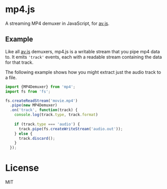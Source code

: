 # mp4.js

A streaming MP4 demuxer in JavaScript, for [av.js](https://github.com/audiocogs/aurora.js).

## Example

Like all [av.js](https://github.com/audiocogs/aurora.js) demuxers, mp4.js is a writable stream
that you pipe mp4 data to. It emits `'track'` events, each with a readable stream containing
the data for that track.

The following example shows how you might extract just the audio track to a file.

```javascript
import {MP4Demuxer} from 'mp4';
import fs from 'fs';

fs.createReadStream('movie.mp4')
  .pipe(new MP4Demuxer)
  .on('track', function(track) {
    console.log(track.type, track.format)
    
    if (track.type === 'audio') {
      track.pipe(fs.createWriteStream('audio.out'));
    } else {
      track.discard();
    }
  });
```

# License

MIT
